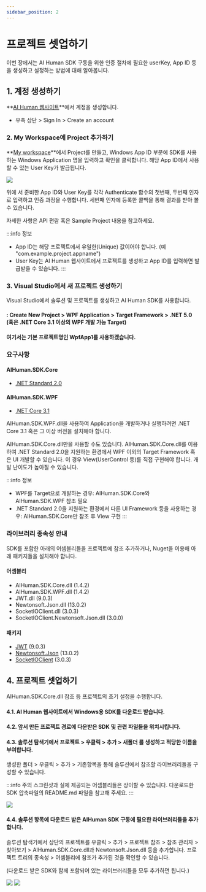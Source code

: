```yaml
---
sidebar_position: 2
---
```


# 프로젝트 셋업하기

이번 장에서는 AI Human SDK 구동을 위한 인증 절차에 필요한 userKey, App ID 등을 생성하고 설정하는 방법에 대해 알아봅니다.

## 1. 계정 생성하기

**[AI Human 웹사이트](https://aihuman.aistudios.com/)**에서 계정을 생성합니다.

- 우측 상단 > Sign In > Create an account

### 2. My Workspace에 Project 추가하기
**[My workspace](https://aihuman.aistudios.com//aihuman/sdk)**에서 Project를 만들고, Windows App ID 부분에 SDK를 사용하는 Windows Application 명을 입력하고 확인을 클릭합니다. 해당 App ID에서 사용할 수 있는 User Key가 발급됩니다.

<img src="/img/aihuman/windows/SDK_WebPage_UserKey.png" />

위에 서 준비한 App ID와 User Key를 각각 Authenticate 함수의 첫번째, 두번째 인자로 입력하고 인증 과정을 수행합니다. 세번째 인자에 등록한 콜백을 통해 결과를 받아 볼 수 있습니다.

자세한 사항은 API 편람 혹은 Sample Project 내용을 참고하세요.

:::info 정보

- App ID는 해당 프로젝트에서 유일한(Unique) 값이어야 합니다. (예 "com.example.project.appname")
- User Key는 AI Human 웹사이트에서 프로젝트를 생성하고 App ID를 입력하면 발급받을 수 있습니다.
:::

### 3. Visual Studio에서 새 프로젝트 생성하기

Visual Studio에서 솔루션 및 프로젝트를 생성하고 AI Human SDK를 사용합니다.

#### : Create New Project > WPF Application > Target Framework > .NET 5.0 (혹은 .NET Core 3.1 이상의 WPF 개발 가능 Target)

#### 여기서는 기본 프로젝트명인 WpfApp1를 사용하겠습니다.

### 요구사항

#### AIHuman.SDK.Core

- [.NET Standard 2.0](https://learn.microsoft.com/en-us/dotnet/standard/net-standard?tabs=net-standard-2-0)

#### AIHuman.SDK.WPF

- [.NET Core 3.1](https://dotnet.microsoft.com/en-us/download/dotnet/3.1)

AIHuman.SDK.WPF.dll을 사용하여 Application을 개발하거나 실행하려면 .NET Core 3.1 혹은 그 이상 버전을 설치해야 합니다.

AIHuman.SDK.Core.dll만을 사용할 수도 있습니다. AIHuman.SDK.Core.dll를 이용하여 .NET Standard 2.0을 지원하는 환경에서 WPF 이외의 Target Framework 혹은 UI 개발할 수 있습니다.
이 경우 View(UserControl 등)를 직접 구현해야 합니다. 개발 난이도가 높아질 수 있습니다.

:::info 정보

- WPF를 Target으로 개발하는 경우: AIHuman.SDK.Core와 AIHuman.SDK.WPF 참조 필요
- .NET Standard 2.0을 지원하는 환경에서 다른 UI Framework 등을 사용하는 경우: AIHuman.SDK.Core만 참조 후 View 구현
:::

### 라이브러리 종속성 안내

SDK를 포함한 아래의 어셈블리들을 프로젝트에 참조 추가하거나, Nuget을 이용해 아래 패키지들을 설치해야 합니다.

#### 어셈블리

- AIHuman.SDK.Core.dll (1.4.2)
- AIHuman.SDK.WPF.dll (1.4.2)
- JWT.dll (9.0.3)
- Newtonsoft.Json.dll (13.0.2)
- SocketIOClient.dll (3.0.3)
- SocketIOClient.Newtonsoft.Json.dll (3.0.0)

#### 패키지

- [JWT](https://github.com/jwt-dotnet/jwt) (9.0.3)
- [Newtonsoft.Json](https://www.newtonsoft.com/json) (13.0.2)
- [SocketIOClient](https://github.com/doghappy/socket.io-client-csharp) (3.0.3)

## 4. 프로젝트 셋업하기

AIHuman.SDK.Core.dll 참조 등 프로젝트의 초기 설정을 수행합니다.

#### 4.1. AI Human 웹사이트에서 Windows용 SDK를 다운로드 받습니다.

#### 4.2. 앞서 만든 프로젝트 경로에 다운받은 SDK 및 관련 파일들을 위치시킵니다.

#### 4.3. 솔루션 탐색기에서 프로젝트 > 우클릭 > 추가 > 새폴더 를 생성하고 적당한 이름을 부여합니다.

생성한 폴더 > 우클릭 > 추가 > 기존항목을 통해 솔루션에서 참조할 라이브러리들을 구성할 수 있습니다.

:::info 주의
스크린샷과 실제 제공되는 어셈블리들은 상이할 수 있습니다. 다운로드한 SDK 압축파일의 README.md 파일을 참고해 주세요.
:::

<img src="/img/aihuman/windows/NewProject_Add_Sdk.png" />

#### 4.4. 솔루션 항목에 다운로드 받은 AIHuman SDK 구동에 필요한 라이브러리들을 추가합니다.

솔루션 탐색기에서 상단의 프로젝트를 우클릭 > 추가 > 프로젝트 참조 > 참조 관리자 > 찾아보기 > AIHuman.SDK.Core.dll과 Newtonsoft.Json.dll 등을 추가합니다. 프로젝트 트리의 종속성 > 어셈블리에 참조가 추가된 것을 확인할 수 있습니다.

(다운로드 받은 SDK와 함께 포함되어 있는 라이브러리들을 모두 추가하면 됩니다.)

<img src="/img/aihuman/windows/NewProject_Add_Ref.png" />

<img src="/img/aihuman/windows/NewProject_Init.png" />

<br/>
